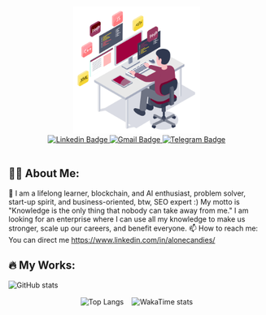 <div id="header" align="center">
  <img src="./heading.gif" height="250px" width="auto"/>
</div>
<div id="badges" align="center">
  <a href="https://www.linkedin.com/in/alonecandies/">
    <img src="https://img.shields.io/badge/Linkedin-blue?style=for-the-badge&logo=linkedin&logoColor=white" alt="Linkedin Badge"/>
  </a>
  <a href="https://mail.google.com/mail/u/dragonfrezze@gmail.com">
    <img src="https://img.shields.io/badge/Gmail-orange?style=for-the-badge&logo=gmail&logoColor=white" alt="Gmail Badge"/>
  </a>
  <a href="https://t.me/alonecandies">
    <img src="https://img.shields.io/badge/Telegram-informational?style=for-the-badge&logo=telegram&logoColor=white" alt="Telegram Badge"/>
  </a>
</div>
<div align="center">
   <img src="https://komarev.com/ghpvc/?username=alonecandies&style=flat-square&color=blue" alt="" />
</div>

## :man_technologist: About Me:
👋 I am a lifelong learner, blockchain, and AI enthusiast, problem solver, start-up spirit, and business-oriented, btw, SEO expert :) My motto is "Knowledge is the only thing that nobody can take away from me." I am looking for an enterprise where I can use all my knowledge to make us stronger, scale up our careers, and benefit everyone.
📫 How to reach me: You can direct me https://www.linkedin.com/in/alonecandies/ 

## :fire: My Works:

<div style="display: flex; flex-direction: column; align-items: center; gap: 1rem;">
  <!-- First item centered -->
  <div style="justify-content: center; width: 100%;">
    <img src="https://github-readme-stats.vercel.app/api?username=alonecandies&show_icons=true&theme=radical" alt="GitHub stats" style="max-width: 100%;" />
  </div>

  <!-- Next two items in a flex row -->
  <div style="display: flex; gap: 1rem; flex-wrap: wrap; justify-content: center; align-items: flex-start">
    <img src="https://github-readme-stats.vercel.app/api/top-langs/?username=alonecandies&langs_count=20&layout=donut" alt="Top Langs" style="max-width: 100%;" />
    <img src="https://github-readme-stats.vercel.app/api/wakatime?username=ffflabs" alt="WakaTime stats" style="max-width: 100%;" />
  </div>
</div>

